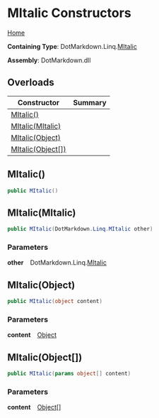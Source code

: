 # MItalic Constructors

[Home](../../../../README.md)

**Containing Type**: DotMarkdown\.Linq\.[MItalic](../README.md)

**Assembly**: DotMarkdown\.dll

## Overloads

| Constructor | Summary |
| ----------- | ------- |
| [MItalic()](#DotMarkdown_Linq_MItalic__ctor) | |
| [MItalic(MItalic)](#DotMarkdown_Linq_MItalic__ctor_DotMarkdown_Linq_MItalic_) | |
| [MItalic(Object)](#DotMarkdown_Linq_MItalic__ctor_System_Object_) | |
| [MItalic(Object\[\])](#DotMarkdown_Linq_MItalic__ctor_System_Object___) | |

## MItalic\(\) <a name="DotMarkdown_Linq_MItalic__ctor"></a>

```csharp
public MItalic()
```

## MItalic\(MItalic\) <a name="DotMarkdown_Linq_MItalic__ctor_DotMarkdown_Linq_MItalic_"></a>

```csharp
public MItalic(DotMarkdown.Linq.MItalic other)
```

### Parameters

**other** &ensp; DotMarkdown\.Linq\.[MItalic](../README.md)

## MItalic\(Object\) <a name="DotMarkdown_Linq_MItalic__ctor_System_Object_"></a>

```csharp
public MItalic(object content)
```

### Parameters

**content** &ensp; [Object](https://docs.microsoft.com/en-us/dotnet/api/system.object)

## MItalic\(Object\[\]\) <a name="DotMarkdown_Linq_MItalic__ctor_System_Object___"></a>

```csharp
public MItalic(params object[] content)
```

### Parameters

**content** &ensp; [Object](https://docs.microsoft.com/en-us/dotnet/api/system.object)\[\]